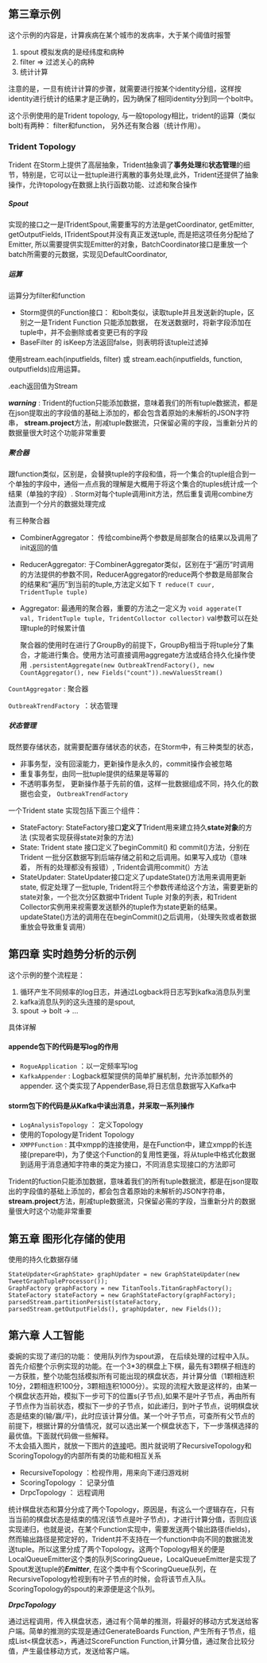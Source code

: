## 第三章示例

这个示例的内容是，计算疾病在某个城市的发病率，大于某个阈值时报警

1. spout 模拟发病的是经纬度和病种
2. filter => 过滤关心的病种
3. 统计计算

注意的是，一旦有统计计算的步骤，就需要进行按某个identity分组，这样按identity进行统计的结果才是正确的，因为确保了相同identity分到同一个bolt中。

这个示例使用的是Trident topology, 与一般topology相比，trident的运算（类似bolt)有两种： filter和function， 另外还有聚合器（统计作用）。

### Trident Topology
 Trident 在Storm上提供了高层抽象，Trident抽象调了**事务处理**和**状态管理**的细节，特别是，它可以让一批tuple进行离散的事务处理,此外，Trident还提供了抽象操作，允许topology在数据上执行函数功能、过滤和聚合操作

##### Spout
实现的接口之一是ITridentSpout,需要重写的方法是getCoordinator, getEmitter, getOutputFields, ITridentSpout并没有真正发送tuple, 而是把这项任务分配给了Emitter, 所以需要提供实现Emitter的对象，BatchCoordinator接口是重放一个batch所需要的元数据，实现见DefaultCoordinator,

##### 运算

 运算分为filter和function

 + Storm提供的Function接口： 和bolt类似，读取tuple并且发送新的tuple，区别之一是Trident Function 只能添加数据， 在发送数据时，将新字段添加在tuple中，并不会删除或者变更已有的字段
 + BaseFilter 的 isKeep方法返回false，则表明将该tuple过滤掉

使用stream.each(inputfields, filter) 或 stream.each(inputfields, function, outputfields)应用运算。

.each返回值为Stream

***warning*** : Trident的fuction只能添加数据，意味着我们的所有tuple数据流，都是在json提取出的字段值的基础上添加的，都会包含着原始的未解析的JSON字符串，
**stream.project**方法，削减tuple数据流，只保留必需的字段，当重新分片的数据量很大时这个功能非常重要

##### 聚合器
 跟function类似，区别是，会替换tuple的字段和值，将一个集合的tuple组合到一个单独的字段中，通俗一点点我的理解是大概用于将这个集合的tuples统计成一个结果（单独的字段）.
 Storm对每个tuple调用init方法，然后重复调用combine方法直到一个分片的数据处理完成

 有三种聚合器

 + CombinerAggregator： 传给combine两个参数是局部聚合的结果以及调用了init返回的值
 + ReducerAggregator:     于CombinerAggregator类似，区别在于“遍历”时调用的方法提供的参数不同，ReducerAggregator的reduce两个参数是局部聚合的结果和“遍历”到当前的tuple,方法定义如下
  `T reduce(T cuur, TridentTuple tuple)`

 + Aggregator: 最通用的聚合器，重要的方法之一定义为
  `void aggerate(T val, TridentTuple tuple, TridentColloctor collector)`
  val参数可以在处理tuple的时候累计值

   聚合器的使用时在进行了GroupBy的前提下，GroupBy相当于将tuple分了集合，才能进行集合。使用方法可直接调用aggregate方法或结合持久化操作使用
   `.persistentAggregate(new OutbreakTrendFactory(), new CountAggregator(), new Fields("count")).newValuesStream()`

 `CountAggregator` : 聚合器

 `OutbreakTrendFactory `：状态管理
 ##### 状态管理
 既然要存储状态，就需要配置存储状态的状态，在Storm中，有三种类型的状态，
 + 非事务型，没有回滚能力，更新操作是永久的，commit操作会被忽略
 + 重复事务型，由同一批tuple提供的结果是等幂的
 + 不透明事务型， 更新操作基于先前的值，这样一批数据组成不同，持久化的数据也会变，
 `OutbreakTrendFactory`

 一个Trident state 实现包括下面三个组件：
 + StateFactory: StateFactory接口**定义了**Trident用来建立持久**state对象**的方法 (实现者实现获得state对象的方法)
 + State: Trident state 接口定义了beginCommit() 和 commit()方法，分别在Trident 一批分区数据写到后端存储之前和之后调用。如果写入成功（意味着， 所有的处理都没有报错）, Trident会调用commit(）方法
 + StateUpdater: StateUpdater接口定义了updateState()方法用来调用更新state, 假定处理了一批tuple, Trident将三个参数传递给这个方法，需要更新的state对象，一个批次分区数据中Trident Tuple 对象的列表，和Trident Collector实例用来视需要发送额外的tuple作为state更新的结果。updateState()方法的调用在在beginCommit()之后调用，（处理失败或者数据重放会导致重复调用）

## 第四章 实时趋势分析的示例

这个示例的整个流程是：

1. 循环产生不同频率的log日志，并通过Logback将日志写到kafka消息队列里
2. kafka消息队列的这头连接的是spout,
3. spout -> bolt -> ...

具体详解
#### appende包下的代码是写log的作用
 + `RogueApplication` ：以一定频率写log
 + `KafkaAppender` : Logback框架提供的简单扩展机制，允许添加额外的appender. 这个类实现了AppenderBase,将日志信息数据写入Kafka中

#### storm包下的代码是从Kafka中读出消息，并采取一系列操作
 + `LogAnalysisTopology` ： 定义Topology
 + 使用的Topology是Trident Topology
 + `XMPPFunction` : 其中xmpp的连接使用，是在Function中，建立xmpp的长连接(prepare中)，为了使这个Function的复用性更强，将从tuple中格式化数据到适用于消息通知字符串的类定为接口，不同消息实现接口的方法即可

Trident的fuction只能添加数据，意味着我们的所有tuple数据流，都是在json提取出的字段值的基础上添加的，都会包含着原始的未解析的JSON字符串，
**stream.project**方法，削减tuple数据流，只保留必需的字段，当重新分片的数据量很大时这个功能非常重要

## 第五章 图形化存储的使用
使用的持久化数据存储

	StateUpdater<GraphState> graphUpdater = new GraphStateUpdater(new TweetGraphTupleProcessor());
	GraphFactory graphFactory = new TitanTools.TitanGraphFactory();
	StateFactory stateFactory = new GraphStateFactory(graphFactory);
	parsedStream.partitionPersist(stateFactory, parsedStream.getOutputFields(), graphUpdater, new Fields());
	
	
## 第六章 人工智能

委婉的实现了递归的功能： 使用队列作为spout源， 在后续处理的过程中入队。
首先介绍整个示例实现的功能。在一个3*3的棋盘上下棋，最先有3颗棋子相连的一方获胜，整个功能包括模拟所有可能出现的棋盘状态，并计算分值（1颗相连积10分，2颗相连积100分，3颗相连积1000分）。实现的流程大致是这样的，由某一个棋盘状态开始，模拟下一步可下的位置s(子节点),如果不是叶子节点，再由所有子节点作为当前状态，模拟下一步的子节点，如此递归，到叶子节点，说明棋盘状态是结束的(输/赢/平)，此时应该计算分值。某一个叶子节点，可查所有父节点的前提下，根据计算的分值情况，就可以选出某一个棋盘状态下，下一步落棋选择的最优值。下面就代码做一些解释。  
不太会插入图片，就放一下图片的[连接](https://github.com/xiaoxuez/Storm/blob/master/img/RecursiveTopologyImg.png)吧。图片就说明了RecursiveTopology和ScoringTopology的内部所有类的功能和相互关系

+ RecursiveTopology ：检视作用，用来向下递归游戏树
+ ScoringTopology ： 记录分值
+ DrpcTopology ： 远程调用


统计棋盘状态和算分分成了两个Topology，原因是，有这么一个逻辑存在，只有当当前的棋盘状态是结束的情况(该节点是叶子节点)，才进行计算分值，否则应该实现递归，也就是说，在某个Function实现中，需要发送两个输出路径(fields)，然而输出路径是预定好的，Trident并不支持在一个function中向不同的数据流发送tuple。所以这里分成了两个Topology。这两个Topology相关的便是LocalQueueEmitter这个类的队列ScoringQueue，LocalQueueEmitter是实现了Spout发送tuple的***Emitter***, 在这个类中有个ScoringQueue队列，在RecursiveTopology检视到有叶子节点的时候，会将该节点入队。ScoringTopology的spout的来源便是这个队列。

***DrpcTopology***

通过远程调用，传入棋盘状态，通过有个简单的推测，将最好的移动方式发送给客户端。简单的推测的实现是通过GenerateBoards Function, 产生所有子节点，组成List<棋盘状态>，再通过ScoreFunction Function,计算分值，通过聚合比较分值，产生最佳移动方式，发送给客户端。


